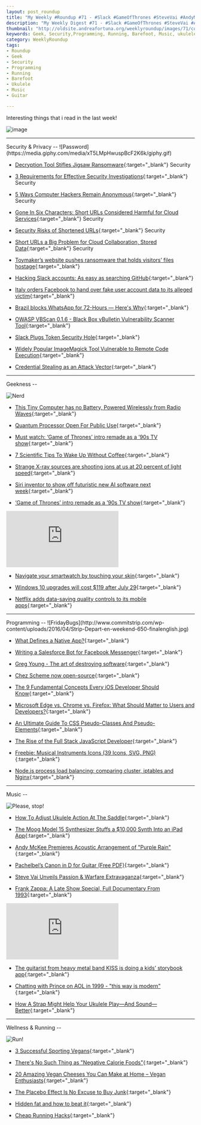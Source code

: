 ```yaml
---
layout: post_roundup
title: "My Weekly #Roundup #71 - #Slack #GameOfThrones #SteveVai #AndyMcKee"
description: "My Weekly Digest #71 - #Slack #GameOfThrones #SteveVai #AndyMcKee"
thumbnail: "http://oldsite.andreafortuna.org/weeklyroundup/images/71/cover.jpg"
keywords: Geek, Security,Programming, Running, Barefoot, Music, ukulele, transcription, guitar, sòack, tesla, Siri, game of thrones, Steve Vai, andy mckee, Frank Zappa
category: WeeklyRoundup
tags: 
- Roundup
- Geek
- Security
- Programming
- Running
- Barefoot
- Ukulele
- Music
- Guitar

---
```

Interesting things that i read in the last week!

![image](http://oldsite.andreafortuna.org/weeklyroundup/images/71/cover.jpg)

<!-- more -->
<hr/>
Security & Privacy
--
![Password](https://media.giphy.com/media/xT5LMpHwuspBcF2K6k/giphy.gif)

- [Decryption Tool Stifles Jigsaw Ransomware](http://threatpost.com/decryption-tool-stifles-jigsaw-ransomware/117387/){:target="_blank"}	Security																								

- [3 Requirements for Effective Security Investigations](https://www.infosecisland.com/blogview/24746-3-Requirements-for-Effective-Security-Investigations.html){:target="_blank"}	Security																								

- [5 Ways Computer Hackers Remain Anonymous](http://ianhsutherland.com/2014/01/21/5-ways-computer-hackers-remain-anonymous/){:target="_blank"}	Security																								

- [Gone In Six Characters: Short URLs Considered Harmful for Cloud Services](https://freedom-to-tinker.com/blog/vitaly/gone-in-six-characters-short-urls-considered-harmful-for-cloud-services/){:target="_blank"}	Security																								

- [Security Risks of Shortened URLs](https://www.schneier.com/blog/archives/2016/04/security_risks_11.html){:target="_blank"}	Security																								

- [Short URLs a Big Problem for Cloud Collaboration, Stored Data](http://threatpost.com/short-urls-a-big-problem-for-cloud-collaboration-stored-data/117447/){:target="_blank"}	Security																								

- [Toymaker’s website pushes ransomware that holds visitors’ files hostage](http://arstechnica.com/security/2016/04/toymakers-website-pushes-ransomware-that-holds-visitors-files-hostage/){:target="_blank"}

- [Hacking Slack accounts: As easy as searching GitHub](http://arstechnica.com/security/2016/04/hacking-slack-accounts-as-easy-as-searching-github/){:target="_blank"}

- [Italy orders Facebook to hand over fake user account data to its alleged victim](http://arstechnica.com/tech-policy/2016/05/italy-orders-facebook-fake-accounts-to-alleged-victim/){:target="_blank"}

- [Brazil blocks WhatsApp for 72-Hours — Here's Why](http://thehackernews.com/2016/05/brazil-blocks-whatsapp.html){:target="_blank"}

- [OWASP VBScan 0.1.6 - Black Box vBulletin Vulnerability Scanner Tool](http://www.kitploit.com/2016/05/owasp-vbscan-016-black-box-vbulletin.html){:target="_blank"}

- [Slack Plugs Token Security Hole](http://threatpost.com/slack-plugs-token-security-hole/117750/){:target="_blank"}

- [Widely Popular ImageMagick Tool Vulnerable to Remote Code Execution](http://thehackernews.com/2016/05/imagemagick-exploit-hack.html){:target="_blank"}

- [Credential Stealing as an Attack Vector](https://www.schneier.com/blog/archives/2016/05/credential_stea.html){:target="_blank"}


<hr/>
Geekness
--

![Nerd](https://media.giphy.com/media/D0EjguuQzYr9m/giphy.gif)

- [This Tiny Computer has no Battery, Powered Wirelessly from Radio Waves](http://thehackernews.com/2016/04/radio-wireless-power.html){:target="_blank"}

- [Quantum Processor Open For Public Use](https://www.geeksaresexy.net/2016/05/05/quantum-processor-open-public-use/){:target="_blank"}

- [Must watch: ‘Game of Thrones’ intro remade as a  ’90s TV show](http://bgr.com/2016/05/05/game-of-thrones-intro-80s-90s-tv-show/){:target="_blank"}

- [7 Scientific Tips To Wake Up Without Coffee](https://www.geeksaresexy.net/2016/05/05/7-tips-wake-without-coffee-science-video/){:target="_blank"}

- [Strange X-ray sources are shooting ions at us at 20 percent of light speed](http://arstechnica.com/science/2016/05/mysterious-x-ray-binaries-have-relativistic-gas-outflows/){:target="_blank"}

- [Siri inventor to show off futuristic new AI software next week](http://bgr.com/2016/05/05/viv-labs-siri-dag-kittlaus/){:target="_blank"}

- [‘Game of Thrones’ intro remade as a ’90s TV show](https://www.youtube.com/watch?v=WaLwLofifDE){:target="_blank"}

<div class="video-container">
<iframe src="https://www.youtube.com/embed/WaLwLofifDE" frameborder="0" allowfullscreen></iframe>
</div> 

- [Navigate your smartwatch by touching your skin](http://www.engadget.com/2016/05/05/touchscreen-skin-smartwatch-tech/){:target="_blank"}

- [Windows 10 upgrades will cost $119 after July 29](http://www.engadget.com/2016/05/05/windows-10-upgrades-will-cost-119-after-july-29/){:target="_blank"}

- [Netflix adds data-saving quality controls to its mobile apps](http://www.engadget.com/2016/05/05/netflix-data-saving-quality-controls/){:target="_blank"}


<hr/>
Programming
--
![FridayBugs](http://www.commitstrip.com/wp-content/uploads/2016/04/Strip-Depart-en-weekend-650-finalenglish.jpg)

- [What Defines a Native App?](http://www.appcelerator.com/blog/2016/05/what-defines-a-native-app/){:target="_blank"}

- [Writing a Salesforce Bot for Facebook Messenger](http://coenraets.org/blog/2016/04/salesforce-bot-for-facebook-messenger/){:target="_blank"}
 
- [Greg Young - The art of destroying software](https://www.reddit.com/r/programming/comments/4gs4yq/greg_young_the_art_of_destroying_software/){:target="_blank"}

- [Chez Scheme now open-source](http://lambda-the-ultimate.org/node/5331){:target="_blank"}

- [The 9 Fundamental Concepts Every iOS Developer Should Know](http://mattgemmell.com/sponsor-the-9-fundamental-concepts-every-ios-developer-should-know/){:target="_blank"}

- [Microsoft Edge vs. Chrome vs. Firefox: What Should Matter to Users and Developers?](http://www.programmableweb.com/news/microsoft-edge-vs.-chrome-vs.-firefox-what-should-matter-to-users-and-developers/analysis/2016/05/05){:target="_blank"}

- [An Ultimate Guide To CSS Pseudo-Classes And Pseudo-Elements](https://www.smashingmagazine.com/2016/05/an-ultimate-guide-to-css-pseudo-classes-and-pseudo-elements/){:target="_blank"}

- [The Rise of the Full Stack JavaScript Developer](http://thefullstack.xyz/full-stack-javascript-developer/){:target="_blank"}

- [Freebie: Musical Instruments Icons (39 Icons, SVG, PNG)](https://www.smashingmagazine.com/2016/05/freebie-music-instrument-icons-39-icons-png-svg/){:target="_blank"}

- [Node.js process load balancing: comparing cluster, iptables and Nginx](https://medium.com/@fermads/node-js-process-load-balancing-comparing-cluster-iptables-and-nginx-6746aaf38272){:target="_blank"}



<hr/>
Music
--

![Please, stop!](https://media.giphy.com/media/x2nB7dzAKekPC/giphy.gif)

- [How To Adjust Ukulele Action At The Saddle](http://www.gotaukulele.com/2016/05/how-to-adjust-ukulele-action-at-saddle.html){:target="_blank"}

- [The Moog Model 15 Synthesizer Stuffs a $10,000 Synth Into an iPad App](http://lifehacker.com/the-moog-model-15-synthesizer-stuffs-a-10-000-synth-in-1774459449?utm_campaign=socialflow_lifehacker_facebook&utm_source=lifehacker_facebook&utm_medium=socialflow){:target="_blank"}

- [Andy McKee Premieres Acoustic Arrangement of "Purple Rain"](http://www.guitarworld.com/artist-videos-videos/andy-mckee-premieres-acoustic-arrangement-purple-rain/29054){:target="_blank"}

- [Pachelbel’s Canon in D for Guitar (Free PDF)](http://www.thisisclassicalguitar.com/pachelbels-canon-in-d-for-guitar-free-pdf/){:target="_blank"}

- [Steve Vai Unveils Passion & Warfare Extravaganza](http://iheartguitarblog.com/2016/04/passion-warfare.html){:target="_blank"}

- [Frank Zappa: A Late Show Special, Full Documentary From 1993](http://forgottenguitar.com/2016/04/27/frank-zappa-a-late-show-special-full-documentary-from-1993/){:target="_blank"}

<div class="video-container">
<iframe src="https://www.youtube.com/embed/ZuhoavP4k4c" frameborder="0" allowfullscreen></iframe>
</div>


- [The guitarist from heavy metal band KISS is doing a kids’ storybook app](http://recode.net/2016/04/27/kiss-guitarist-storybook-app/){:target="_blank"}

- [Chatting with Prince on AOL in 1999 - "this way is modern"](http://www.hanselman.com/blog/ChattingWithPrinceOnAOLIn1999ThisWayIsModern.aspx){:target="_blank"}

- [How A Strap Might Help Your Ukulele Play—And Sound—Better](http://www.ukulelemag.com/gear-reviews/how-a-strap-might-help-your-ukulele-play-and-sound-better){:target="_blank"}

<hr/>
Wellness & Running  
--

![Run!](https://media.giphy.com/media/13mLwGra9bNEKQ/giphy.gif)

- [3 Successful Sporting Vegans](http://www.coachmag.co.uk/healthy-eating/5332/3-successful-sporting-vegans){:target="_blank"}

- [There's No Such Thing as "Negative Calorie Foods"](http://lifehacker.com/theres-no-such-thing-as-negative-calorie-foods-1774338005){:target="_blank"}

- [20 Amazing Vegan Cheeses You Can Make at Home – Vegan Enthusiasts](http://veganenthusiasts.com/20-amazing-vegan-cheeses-you-can-make-at-home/){:target="_blank"}

- [The Placebo Effect Is No Excuse to Buy Junk](http://vitals.lifehacker.com/the-placebo-effect-is-no-reason-to-buy-junk-1774878033){:target="_blank"}

- [Hidden fat and how to beat it](http://www.runnersworld.co.uk/weight-loss/hidden-fat-and-how-to-beat-it/8408.html){:target="_blank"}

- [Cheap Running Hacks](http://runeatrepeat.com/2016/05/05/cheap-running-hacks/){:target="_blank"}




